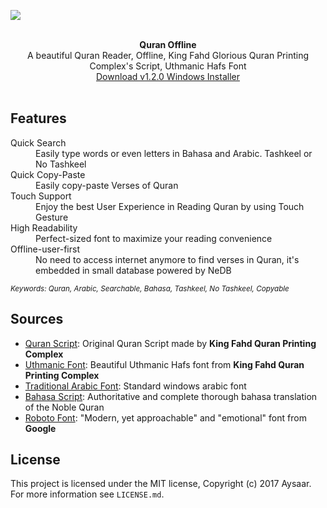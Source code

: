 ![](https://media.giphy.com/media/26gsiXCx0UHXXMSDC/source.gif)

<br />

<div align="center"><strong>Quran Offline</strong></div>
<div align="center">A beautiful Quran Reader, Offline, King Fahd Glorious Quran Printing Complex's Script, Uthmanic Hafs Font</div>
<div align="center">
	<a href="https://aysaar.github.io/quran">Download v1.2.0 Windows Installer</a>
</div>

<br />


## Features

<dl>
  <dt>Quick Search</dt>
  <dd>Easily type words or even letters in Bahasa and Arabic. Tashkeel or No Tashkeel</dd>

  <dt>Quick Copy-Paste</dt>
  <dd>Easily copy-paste Verses of Quran</dd>
	
  <dt>Touch Support</dt>
  <dd>Enjoy the best User Experience in Reading Quran by using Touch Gesture</dd>

  <dt>High Readability</dt>
  <dd>Perfect-sized font to maximize your reading convenience</dd>

  <dt>Offline-user-first</dt>
  <dd>No need to access internet anymore to find verses in Quran, it's embedded in small database powered by NeDB</dd>

  
  <sub><i>Keywords: Quran, Arabic, Searchable, Bahasa, Tashkeel, No Tashkeel, Copyable</i></sub>
	
</dl>



## Sources

- [Quran Script](http://fonts.qurancomplex.gov.sa/download/UthmanicHafs1Ver09Word.zip): Original Quran Script made by **King Fahd Quran Printing Complex**
- [Uthmanic Font](http://fonts.qurancomplex.gov.sa/?page_id=42): Beautiful Uthmanic Hafs font from **King Fahd Quran Printing Complex**
- [Traditional Arabic Font](https://www.microsoft.com/typography/fonts/family.aspx?FID=264): Standard windows arabic font
- [Bahasa Script](http://qurandatabase.org/Database.aspx): Authoritative and complete thorough bahasa translation of the Noble Quran
- [Roboto Font](https://fonts.google.com/specimen/Roboto): "Modern, yet approachable" and "emotional" font from **Google**


## License

This project is licensed under the MIT license, Copyright (c) 2017 Aysaar. For more information see `LICENSE.md`.
